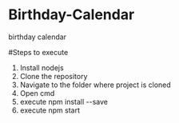 # Birthday-Calendar
birthday calendar

#Steps to execute
1. Install nodejs
2. Clone the repository
3. Navigate to the folder where project is cloned
4. Open cmd
5. execute npm install --save
6. execute npm start

